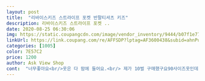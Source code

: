 ```yaml
---
layout: post 
title:  "리바이스키즈 스트라이프 포켓 반팔티셔츠 키즈" 
description: 리바이스키즈 스트라이프 포켓 ..
date: 2020-08-25 06:30:06 
img: https://static.coupangcdn.com/image/vendor_inventory/9444/b07f1e77e54dc03576e169b75b3a646c03d717dde1b9b75076536492d549.jpg 
linkUrl: https://link.coupang.com/re/AFFSDP?lptag=AF3600438&subid=ahnPublicAsk&pageKey=203062824&itemId=595147555&vendorItemId=4558455557&traceid=V0-113-2ae2adf1bd8d955f 
categories: [1005] 
color: 7E57C2 
price: 1200 
author: Ask View Shop 
cont:  "너무좋아요<br/>옷은 다 맘에 들어요.<br/> 제가 10벌 구매했구요90사이즈옷인데 싸이즈가 다 달라요구매할때 사이즈가 제일 고민 되더라구요바지는 너무 작더라구요.<br/><br/>" 
---
```

